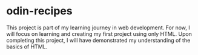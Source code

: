 # odin-recipes

This project is part of my learning journey in web development. For now, I will focus on learning and creating my first project using only HTML. Upon completing this project, I will have demonstrated my understanding of the basics of HTML.